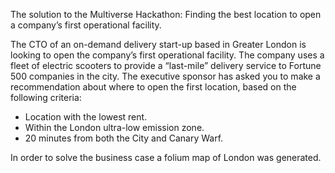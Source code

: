 The solution to the Multiverse Hackathon: Finding the best location to open a company’s first operational facility.

The CTO of an on-demand delivery start-up based in Greater London is looking to open the company’s first operational facility. The company uses a fleet of electric scooters to provide a “last-mile” delivery service to Fortune 500 companies in the city. The executive sponsor has asked you to make a recommendation about where to open the first location, based on the following criteria:

- Location with the lowest rent.
- Within the London ultra-low emission zone.
- 20 minutes from both the City and Canary Warf.

In order to solve the business case a folium map of London was generated.
